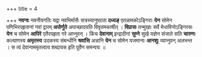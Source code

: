 +++
title = 4

+++
**नवग्वः** नवनीयगतिः यद्वा नवभिर्मासैः सत्रस्यानुष्ठाता **दध्यङ्** एतन्नामकोऽङ्गिराः **येन** सोमेन पणिभिरपहृतानां गवां द्वारम् **अपोर्णुते** अपाच्छादयति विवृतमकार्षीत् । **विप्रासः** तन्मुखाः सर्वे मेधाविनोऽङ्गिरसः **येन** च सोमेन **आपिरे** एतैरपहृता गरे आप्नुवन् । किंच **देवानाम्** इन्द्रादीनां **सुम्ने** सुखे यज्ञेन संजाते सति **चारुणः** कल्याणस्य **अमृतस्य** उदकस्य संबन्धीनि **श्रवांसि** अन्नानि **येन** च सोमेन यजमानाः **आनशुः** व्याप्नुवन् अलभन्त । स त्वं देवानाममृतत्वाय शब्दायस इति पूर्वेण समन्वयः ॥